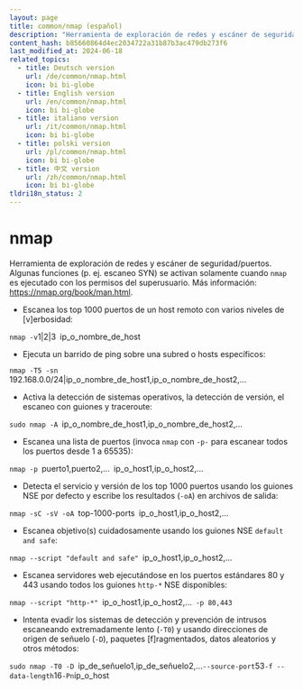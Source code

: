 ```yaml
---
layout: page
title: common/nmap (español)
description: "Herramienta de exploración de redes y escáner de seguridad/puertos."
content_hash: b85660864d4ec2034722a31b87b3ac479db273f6
last_modified_at: 2024-06-18
related_topics:
  - title: Deutsch version
    url: /de/common/nmap.html
    icon: bi bi-globe
  - title: English version
    url: /en/common/nmap.html
    icon: bi bi-globe
  - title: italiano version
    url: /it/common/nmap.html
    icon: bi bi-globe
  - title: polski version
    url: /pl/common/nmap.html
    icon: bi bi-globe
  - title: 中文 version
    url: /zh/common/nmap.html
    icon: bi bi-globe
tldri18n_status: 2
---
```

# nmap

Herramienta de exploración de redes y escáner de seguridad/puertos.
Algunas funciones (p. ej. escaneo SYN) se activan solamente cuando `nmap` es ejecutado con los permisos del superusuario.
Más información: <https://nmap.org/book/man.html>.

- Escanea los top 1000 puertos de un host remoto con varios niveles de [v]erbosidad:

`nmap -v`<span class="tldr-var badge badge-pill bg-dark-lm bg-white-dm text-white-lm text-dark-dm font-weight-bold">1|2|3</span>` `<span class="tldr-var badge badge-pill bg-dark-lm bg-white-dm text-white-lm text-dark-dm font-weight-bold">ip_o_nombre_de_host</span>

- Ejecuta un barrido de ping sobre una subred o hosts específicos:

`nmap -T5 -sn `<span class="tldr-var badge badge-pill bg-dark-lm bg-white-dm text-white-lm text-dark-dm font-weight-bold">192.168.0.0/24|ip_o_nombre_de_host1,ip_o_nombre_de_host2,...</span>

- Activa la detección de sistemas operativos, la detección de versión, el escaneo con guiones y traceroute:

`sudo nmap -A `<span class="tldr-var badge badge-pill bg-dark-lm bg-white-dm text-white-lm text-dark-dm font-weight-bold">ip_o_nombre_de_host1,ip_o_nombre_de_host2,...</span>

- Escanea una lista de puertos (invoca `nmap` con `-p-` para escanear todos los puertos desde 1 a 65535):

`nmap -p `<span class="tldr-var badge badge-pill bg-dark-lm bg-white-dm text-white-lm text-dark-dm font-weight-bold">puerto1,puerto2,...</span>` `<span class="tldr-var badge badge-pill bg-dark-lm bg-white-dm text-white-lm text-dark-dm font-weight-bold">ip_o_host1,ip_o_host2,...</span>

- Detecta el servicio y versión de los top 1000 puertos usando los guiones NSE por defecto y escribe los resultados (`-oA`) en archivos de salida:

`nmap -sC -sV -oA `<span class="tldr-var badge badge-pill bg-dark-lm bg-white-dm text-white-lm text-dark-dm font-weight-bold">top-1000-ports</span>` `<span class="tldr-var badge badge-pill bg-dark-lm bg-white-dm text-white-lm text-dark-dm font-weight-bold">ip_o_host1,ip_o_host2,...</span>

- Escanea objetivo(s) cuidadosamente usando los guiones NSE `default and safe`:

`nmap --script "default and safe" `<span class="tldr-var badge badge-pill bg-dark-lm bg-white-dm text-white-lm text-dark-dm font-weight-bold">ip_o_host1,ip_o_host2,...</span>

- Escanea servidores web ejecutándose en los puertos estándares 80 y 443 usando todos los guiones `http-*` NSE disponibles:

`nmap --script "http-*" `<span class="tldr-var badge badge-pill bg-dark-lm bg-white-dm text-white-lm text-dark-dm font-weight-bold">ip_o_host1,ip_o_host2,...</span>` -p 80,443`

- Intenta evadir los sistemas de detección y prevención de intrusos escaneando extremadamente lento (`-T0`) y usando direcciones de origen de señuelo (`-D`), paquetes [f]ragmentados, datos aleatorios y otros métodos:

`sudo nmap -T0 -D `<span class="tldr-var badge badge-pill bg-dark-lm bg-white-dm text-white-lm text-dark-dm font-weight-bold">ip_de_señuelo1,ip_de_señuelo2,...</span>` --source-port `<span class="tldr-var badge badge-pill bg-dark-lm bg-white-dm text-white-lm text-dark-dm font-weight-bold">53</span>` -f --data-length `<span class="tldr-var badge badge-pill bg-dark-lm bg-white-dm text-white-lm text-dark-dm font-weight-bold">16</span>` -Pn `<span class="tldr-var badge badge-pill bg-dark-lm bg-white-dm text-white-lm text-dark-dm font-weight-bold">ip_o_host</span>
